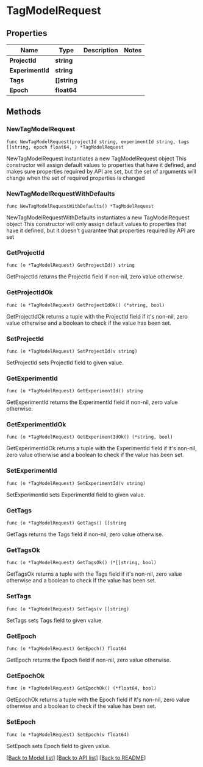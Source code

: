 # TagModelRequest

## Properties

Name | Type | Description | Notes
------------ | ------------- | ------------- | -------------
**ProjectId** | **string** |  | 
**ExperimentId** | **string** |  | 
**Tags** | **[]string** |  | 
**Epoch** | **float64** |  | 

## Methods

### NewTagModelRequest

`func NewTagModelRequest(projectId string, experimentId string, tags []string, epoch float64, ) *TagModelRequest`

NewTagModelRequest instantiates a new TagModelRequest object
This constructor will assign default values to properties that have it defined,
and makes sure properties required by API are set, but the set of arguments
will change when the set of required properties is changed

### NewTagModelRequestWithDefaults

`func NewTagModelRequestWithDefaults() *TagModelRequest`

NewTagModelRequestWithDefaults instantiates a new TagModelRequest object
This constructor will only assign default values to properties that have it defined,
but it doesn't guarantee that properties required by API are set

### GetProjectId

`func (o *TagModelRequest) GetProjectId() string`

GetProjectId returns the ProjectId field if non-nil, zero value otherwise.

### GetProjectIdOk

`func (o *TagModelRequest) GetProjectIdOk() (*string, bool)`

GetProjectIdOk returns a tuple with the ProjectId field if it's non-nil, zero value otherwise
and a boolean to check if the value has been set.

### SetProjectId

`func (o *TagModelRequest) SetProjectId(v string)`

SetProjectId sets ProjectId field to given value.


### GetExperimentId

`func (o *TagModelRequest) GetExperimentId() string`

GetExperimentId returns the ExperimentId field if non-nil, zero value otherwise.

### GetExperimentIdOk

`func (o *TagModelRequest) GetExperimentIdOk() (*string, bool)`

GetExperimentIdOk returns a tuple with the ExperimentId field if it's non-nil, zero value otherwise
and a boolean to check if the value has been set.

### SetExperimentId

`func (o *TagModelRequest) SetExperimentId(v string)`

SetExperimentId sets ExperimentId field to given value.


### GetTags

`func (o *TagModelRequest) GetTags() []string`

GetTags returns the Tags field if non-nil, zero value otherwise.

### GetTagsOk

`func (o *TagModelRequest) GetTagsOk() (*[]string, bool)`

GetTagsOk returns a tuple with the Tags field if it's non-nil, zero value otherwise
and a boolean to check if the value has been set.

### SetTags

`func (o *TagModelRequest) SetTags(v []string)`

SetTags sets Tags field to given value.


### GetEpoch

`func (o *TagModelRequest) GetEpoch() float64`

GetEpoch returns the Epoch field if non-nil, zero value otherwise.

### GetEpochOk

`func (o *TagModelRequest) GetEpochOk() (*float64, bool)`

GetEpochOk returns a tuple with the Epoch field if it's non-nil, zero value otherwise
and a boolean to check if the value has been set.

### SetEpoch

`func (o *TagModelRequest) SetEpoch(v float64)`

SetEpoch sets Epoch field to given value.



[[Back to Model list]](../README.md#documentation-for-models) [[Back to API list]](../README.md#documentation-for-api-endpoints) [[Back to README]](../README.md)


